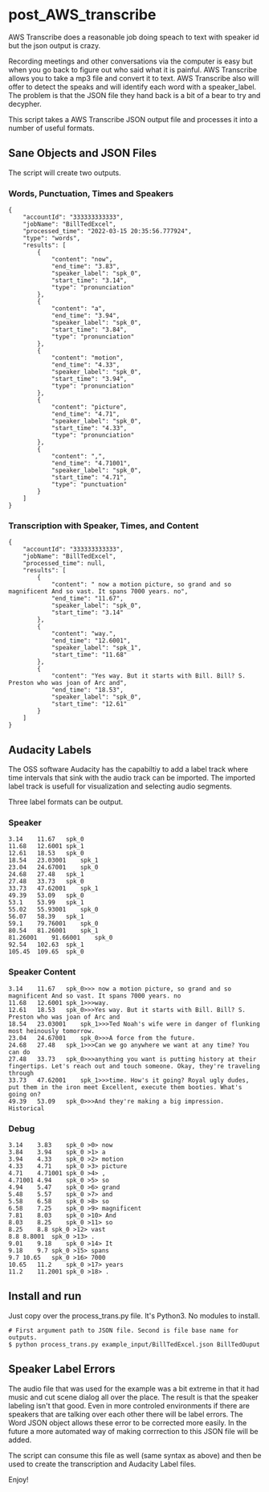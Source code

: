 # post_AWS_transcribe
AWS Transcribe does a reasonable job doing speach to text with speaker id but the json output is crazy.

Recording meetings and other conversations via the computer is easy but when you go back to figure out who said what it is painful. AWS Transcribe allows you to take a mp3 file and convert it to text. AWS Transcribe also will offer to detect the speaks and will identify each word with a speaker_label.  The problem is that the JSON file they hand back is a bit of a bear to try and decypher.  

This script takes a AWS Transcribe JSON output file and processes it into a number of useful formats.

## Sane Objects and JSON Files
The script will create two outputs.

### Words, Punctuation, Times and Speakers
```
{
    "accountId": "333333333333",
    "jobName": "BillTedExcel",
    "processed_time": "2022-03-15 20:35:56.777924",
    "type": "words",
    "results": [
        {
            "content": "now",
            "end_time": "3.83",
            "speaker_label": "spk_0",
            "start_time": "3.14",
            "type": "pronunciation"
        },
        {
            "content": "a",
            "end_time": "3.94",
            "speaker_label": "spk_0",
            "start_time": "3.84",
            "type": "pronunciation"
        },
        {
            "content": "motion",
            "end_time": "4.33",
            "speaker_label": "spk_0",
            "start_time": "3.94",
            "type": "pronunciation"
        },
        {
            "content": "picture",
            "end_time": "4.71",
            "speaker_label": "spk_0",
            "start_time": "4.33",
            "type": "pronunciation"
        },
        {
            "content": ",",
            "end_time": "4.71001",
            "speaker_label": "spk_0",
            "start_time": "4.71",
            "type": "punctuation"
        }
    ]
}
```

### Transcription with Speaker, Times, and Content
```
{
    "accountId": "333333333333",
    "jobName": "BillTedExcel",
    "processed_time": null,
    "results": [
        {
            "content": " now a motion picture, so grand and so magnificent And so vast. It spans 7000 years. no",
            "end_time": "11.67",
            "speaker_label": "spk_0",
            "start_time": "3.14"
        },
        {
            "content": "way.",
            "end_time": "12.6001",
            "speaker_label": "spk_1",
            "start_time": "11.68"
        },
        {
            "content": "Yes way. But it starts with Bill. Bill? S. Preston who was joan of Arc and",
            "end_time": "18.53",
            "speaker_label": "spk_0",
            "start_time": "12.61"
        }
    ]
}
```

## Audacity Labels
The OSS software Audacity has the capabiltiy to add a label track where time intervals that sink with the audio track can be imported.  The imported label track is usefull for visualization and selecting audio segments.

Three label formats can be output.

### Speaker
```
3.14	11.67	spk_0
11.68	12.6001	spk_1
12.61	18.53	spk_0
18.54	23.03001	spk_1
23.04	24.67001	spk_0
24.68	27.48	spk_1
27.48	33.73	spk_0
33.73	47.62001	spk_1
49.39	53.09	spk_0
53.1	53.99	spk_1
55.02	55.93001	spk_0
56.07	58.39	spk_1
59.1	79.76001	spk_0
80.54	81.26001	spk_1
81.26001	91.66001	spk_0
92.54	102.63	spk_1
105.45	109.65	spk_0
```

### Speaker Content
```
3.14	11.67	spk_0>>> now a motion picture, so grand and so magnificent And so vast. It spans 7000 years. no
11.68	12.6001	spk_1>>>way.
12.61	18.53	spk_0>>>Yes way. But it starts with Bill. Bill? S. Preston who was joan of Arc and
18.54	23.03001	spk_1>>>Ted Noah's wife were in danger of flunking most heinously tomorrow.
23.04	24.67001	spk_0>>>A force from the future.
24.68	27.48	spk_1>>>Can we go anywhere we want at any time? You can do
27.48	33.73	spk_0>>>anything you want is putting history at their fingertips. Let's reach out and touch someone. Okay, they're traveling through
33.73	47.62001	spk_1>>>time. How's it going? Royal ugly dudes, put them in the iron meet Excellent, execute them booties. What's going on?
49.39	53.09	spk_0>>>And they're making a big impression. Historical
```

### Debug
```
3.14	3.83	spk_0 >0> now
3.84	3.94	spk_0 >1> a
3.94	4.33	spk_0 >2> motion
4.33	4.71	spk_0 >3> picture
4.71	4.71001	spk_0 >4> ,
4.71001	4.94	spk_0 >5> so
4.94	5.47	spk_0 >6> grand
5.48	5.57	spk_0 >7> and
5.58	6.58	spk_0 >8> so
6.58	7.25	spk_0 >9> magnificent
7.81	8.03	spk_0 >10> And
8.03	8.25	spk_0 >11> so
8.25	8.8	spk_0 >12> vast
8.8	8.8001	spk_0 >13> .
9.01	9.18	spk_0 >14> It
9.18	9.7	spk_0 >15> spans
9.7	10.65	spk_0 >16> 7000
10.65	11.2	spk_0 >17> years
11.2	11.2001	spk_0 >18> .
```

## Install and run
Just copy over the process_trans.py file.  It's Python3.  No modules to install.

```
# First argument path to JSON file. Second is file base name for outputs.
$ python process_trans.py example_input/BillTedExcel.json BillTedOuput
```
 
## Speaker Label Errors
The audio file that was used for the example was a bit extreme in that it had music and cut scene dialog all over the place. The result is that the speaker labeling isn't that good.  Even in more controled environments if there are speakers that are talking over each other there will be label errors.  The Word JSON object allows these error to be corrected more easily.  In the future a more automated way of making corrrection to this JSON file will be added.

The script can consume this file as well (same syntax as above) and then be used to create the transcription and Audacity Label files.

Enjoy!
